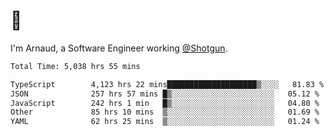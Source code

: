# 👋

I'm Arnaud, a Software Engineer working [@Shotgun](https://shotgun.live).

<!--START_SECTION:waka-->

```txt
Total Time: 5,038 hrs 55 mins

TypeScript        4,123 hrs 22 mins████████████████████▒░░░░   81.83 %
JSON              257 hrs 57 mins █▒░░░░░░░░░░░░░░░░░░░░░░░   05.12 %
JavaScript        242 hrs 1 min   █▒░░░░░░░░░░░░░░░░░░░░░░░   04.80 %
Other             85 hrs 10 mins  ▒░░░░░░░░░░░░░░░░░░░░░░░░   01.69 %
YAML              62 hrs 25 mins  ▒░░░░░░░░░░░░░░░░░░░░░░░░   01.24 %
```

<!--END_SECTION:waka-->
